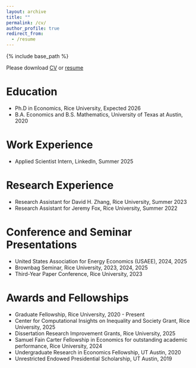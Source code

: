 ```yaml
---
layout: archive
title: ""
permalink: /cv/
author_profile: true
redirect_from:
  - /resume
---
```


{% include base_path %}


Please download [CV](/files/CV_HansenPen_2025.pdf) or [resume](/files/Resume_Hansen_Pen_job_market_v1.pdf)

Education
======
* Ph.D in Economics, Rice University, Expected 2026
* B.A. Economics and B.S. Mathematics, University of Texas at Austin, 2020

Work Experience
======
* Applied Scientist Intern, LinkedIn, Summer 2025
  

Research Experience 
======
* Research Assistant for David H. Zhang, Rice University, Summer 2023
* Research Assistant for Jeremy Fox, Rice University, Summer 2022

Conference and Seminar Presentations 
======
* United States Association for Energy Economics (USAEE), 2024, 2025
* Brownbag Seminar, Rice University, 2023, 2024, 2025
* Third-Year Paper Conference, Rice University, 2023

Awards and Fellowships
======
* Graduate Fellowship, Rice University, 2020 - Present 
* Center for Computational Insights on Inequality and Society Grant, Rice University, 2025
* Dissertation Research Improvement Grants, Rice University, 2025
* Samuel Fain Carter Fellowship in Economics for outstanding academic performance, Rice University, 2024 
* Undergraduate Research in Economics Fellowship, UT Austin, 2020 
* Unrestricted Endowed Presidential Scholarship, UT Austin, 2019

<!-- Skills
======
* Skill 1
* Skill 2
  * Sub-skill 2.1
  * Sub-skill 2.2
  * Sub-skill 2.3
* Skill 3

 Publications
======
  <ul>{% for post in site.publications reversed %}
    {% include archive-single-cv.html %}
  {% endfor %}</ul>
  
Talks
======
  <ul>{% for post in site.talks reversed %}
    {% include archive-single-talk-cv.html  %}
  {% endfor %}</ul>
  
Teaching
======
  <ul>{% for post in site.teaching reversed %}
    {% include archive-single-cv.html %}
  {% endfor %}</ul>
  
Service and leadership
======
* Currently signed in to 43 different slack teams --> 
